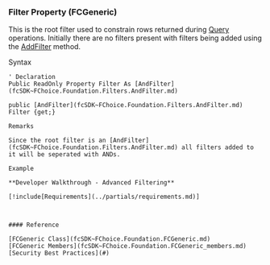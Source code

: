 ﻿### Filter Property (FCGeneric)

This is the root filter used to constrain rows returned during [Query](fcSDK~FChoice.Foundation.FCGeneric~Query.md) operations. Initially there are no filters present with filters being added using the [AddFilter](fcSDK~FChoice.Foundation.Filters.LogicalFilter~AddFilter.md) method.

Syntax

```vbnet
' Declaration
Public ReadOnly Property Filter As [AndFilter](fcSDK~FChoice.Foundation.Filters.AndFilter.md)

public [AndFilter](fcSDK~FChoice.Foundation.Filters.AndFilter.md) Filter {get;}

Remarks

Since the root filter is an [AndFilter](fcSDK~FChoice.Foundation.Filters.AndFilter.md) all filters added to it will be seperated with ANDs.

Example

**Developer Walkthrough - Advanced Filtering**

[!include[Requirements](../partials/requirements.md)]



#### Reference

[FCGeneric Class](fcSDK~FChoice.Foundation.FCGeneric.md)  
[FCGeneric Members](fcSDK~FChoice.Foundation.FCGeneric_members.md)  
[Security Best Practices](#)